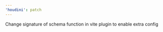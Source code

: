 ```yaml
---
'houdini': patch
---
```


Change signature of schema function in vite plugin to enable extra config
